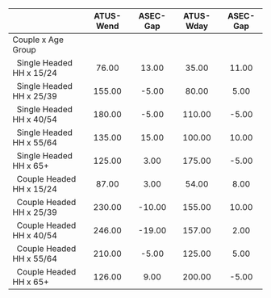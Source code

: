 
|                      |    ATUS-Wend |     ASEC-Gap |    ATUS-Wday |     ASEC-Gap |
| -------------------- | :----------: | :----------: | :----------: | :----------: |
| Couple x Age Group   |              |              |              |              |
| &nbsp;&nbsp;Single Headed HH x 15/24 |        76.00 |        13.00 |        35.00 |        11.00 |
| &nbsp;&nbsp;Single Headed HH x 25/39 |       155.00 |        -5.00 |        80.00 |         5.00 |
| &nbsp;&nbsp;Single Headed HH x 40/54 |       180.00 |        -5.00 |       110.00 |        -5.00 |
| &nbsp;&nbsp;Single Headed HH x 55/64 |       135.00 |        15.00 |       100.00 |        10.00 |
| &nbsp;&nbsp;Single Headed HH x 65+ |       125.00 |         3.00 |       175.00 |        -5.00 |
| &nbsp;&nbsp;Couple Headed HH x 15/24 |        87.00 |         3.00 |        54.00 |         8.00 |
| &nbsp;&nbsp;Couple Headed HH x 25/39 |       230.00 |       -10.00 |       155.00 |        10.00 |
| &nbsp;&nbsp;Couple Headed HH x 40/54 |       246.00 |       -19.00 |       157.00 |         2.00 |
| &nbsp;&nbsp;Couple Headed HH x 55/64 |       210.00 |        -5.00 |       125.00 |         5.00 |
| &nbsp;&nbsp;Couple Headed HH x 65+ |       126.00 |         9.00 |       200.00 |        -5.00 |

